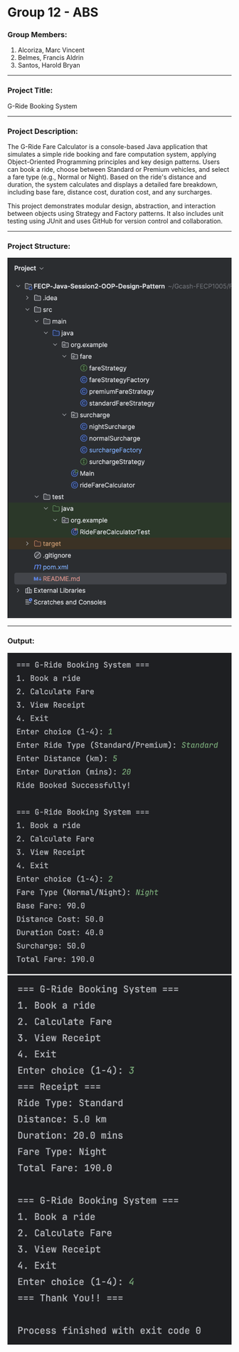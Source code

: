# Group 12 - ABS
### Group Members:
1. Alcoriza, Marc Vincent
2. Belmes, Francis Aldrin
3. Santos, Harold Bryan
***
### Project Title:
G-Ride Booking System
***
### Project Description:
The G-Ride Fare Calculator is a console-based Java application that simulates a simple ride booking and fare computation system, applying Object-Oriented Programming principles and key design patterns. Users can book a ride, choose between Standard or Premium vehicles, and select a fare type (e.g., Normal or Night). Based on the ride's distance and duration, the system calculates and displays a detailed fare breakdown, including base fare, distance cost, duration cost, and any surcharges.

This project demonstrates modular design, abstraction, and interaction between objects using Strategy and Factory patterns. It also includes unit testing using JUnit and uses GitHub for version control and collaboration.
***
### Project Structure:
![image info](./project_structure.png)
***
### Output:
![image info](./output1.png)
![image info](./output2.png)


